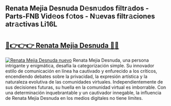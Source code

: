 ## Renata Mejia Desnuda D𝚎sn𝚞dos filtr𝚊dos - Parts-FNB Vid𝚎os f𝚘tos - N𝚞evas filtr𝚊ciones atr𝚊ctivas Li16L

# <h2><a href="http://mb05wy.tromn.icu/?c=Renata+Mejia+Desnuda">🔗👉👉👉 Renata Mejia Desnuda 🔗🔗</a></h2>

[![Renata Mejia Desnuda nuevo](https://i.imgur.com/pEAQMta.gif)](http://mb05wy.tromn.icu/?c=Renata+Mejia+Desnuda)
Renata Mejia Desnuda, una persona intrigante y enigmática, desafía la categorización simple. Su innovador estilo de comunicación en línea ha cautivado y enfurecido a los críticos, encendiendo debates sobre la privacidad, la expresión artística y la naturaleza evolutiva de las comunidades virtuales. Independientemente de sus decisiones futuras, su huella en la comunidad virtual es imborrable. Con una determinación inquebrantable y un cautivador innegable, la influencia de Renata Mejia Desnuda en los medios digitales no tiene límites.
